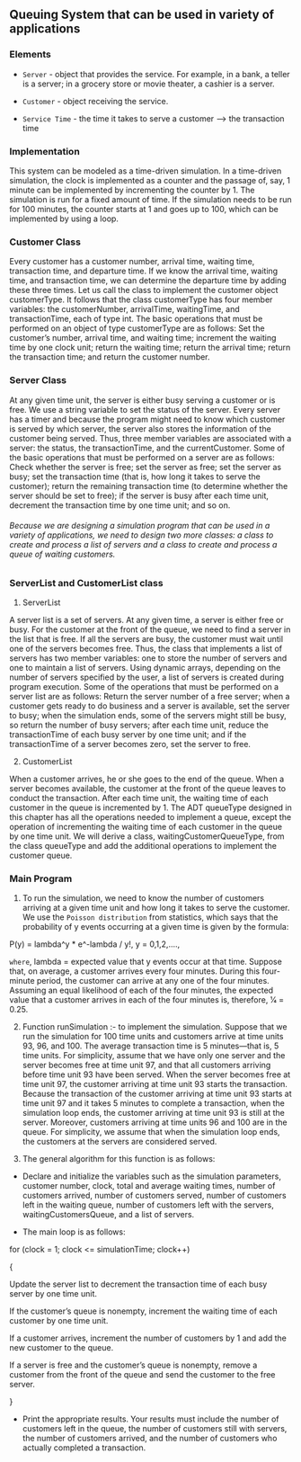 ## Queuing System that can be used in variety of applications

### Elements
- `Server` - object that provides the service. 
For example, in a bank, a teller is a server; in a grocery store or movie theater, a cashier is a server. 

- `Customer` - object receiving the service. 

- `Service Time` - the time it takes to serve a customer —> the transaction time

### Implementation
This system can be modeled as a time-driven simulation. In
a time-driven simulation, the clock is implemented as a counter and the passage of,
say, 1 minute can be implemented by incrementing the counter by 1. The simulation is
run for a fixed amount of time. If the simulation needs to be run for 100 minutes, the
counter starts at 1 and goes up to 100, which can be implemented by using a loop.

### Customer Class
Every customer has a customer number, arrival time, waiting time, transaction time, and
departure time. If we know the arrival time, waiting time, and transaction time, we can
determine the departure time by adding these three times. Let us call the class to implement the
customer object customerType. 
It follows that the class customerType has four member
variables: the customerNumber, arrivalTime, waitingTime, and transactionTime,
each of type int. The basic operations that must be performed on an object of type
customerType are as follows: Set the customer’s number, arrival time, and waiting time;
increment the waiting time by one clock unit; return the waiting time; return the arrival time;
return the transaction time; and return the customer number.

### Server Class
At any given time unit, the server is either busy serving a customer or is free. We use a string
variable to set the status of the server. Every server has a timer and because the program might
need to know which customer is served by which server, the server also stores the information
of the customer being served. 
Thus, three member variables are associated with a server: 
the status, the transactionTime, and the currentCustomer. 
Some of the basic operations that must be performed on a server are as follows: Check whether the server is free; set the
server as free; set the server as busy; set the transaction time (that is, how long it takes to serve
the customer); return the remaining transaction time (to determine whether the server should
be set to free); if the server is busy after each time unit, decrement the transaction time by one
time unit; and so on. 

###### Because we are designing a simulation program that can be used in a variety of applications, we need to design two more classes: a class to create and process a list of servers and a class to create and process a queue of waiting customers.

### ServerList and CustomerList class
1. ServerList
 
A server list is a set of servers. At any given time, a server is either free or busy. For the
customer at the front of the queue, we need to find a server in the list that is free. If all
the servers are busy, the customer must wait until one of the servers becomes free. Thus,
the class that implements a list of servers has two member variables: one to store the
number of servers and one to maintain a list of servers. 
Using dynamic arrays, depending on the number of servers specified by the user, a list of servers is created during program
execution. 
Some of the operations that must be performed on a server list are as follows:
Return the server number of a free server; when a customer gets ready to do business and
a server is available, set the server to busy; when the simulation ends, some of the servers
might still be busy, so return the number of busy servers; after each time unit, reduce the
transactionTime of each busy server by one time unit; and if the transactionTime
of a server becomes zero, set the server to free.

2. CustomerList

When a customer arrives, he or she goes to the end of the queue. When a server becomes
available, the customer at the front of the queue leaves to conduct the transaction. After
each time unit, the waiting time of each customer in the queue is incremented by 1. The
ADT queueType designed in this chapter has all the operations needed to implement a
queue, except the operation of incrementing the waiting time of each customer in the
queue by one time unit. We will derive a class, waitingCustomerQueueType, from
the class queueType and add the additional operations to implement the customer
queue.

### Main Program

1. To run the simulation, we need to know the number of customers arriving at a given
time unit and how long it takes to serve the customer. We use the `Poisson distribution`
from statistics, which says that the probability of y events occurring at a given time is
given by the formula:

P(y) = lambda^y * e^-lambda / y!, y = 0,1,2,....,

`where`, lambda = expected value that y events occur at that time.
Suppose that, on average, a customer arrives every four minutes. During this four-minute period, the customer can arrive
at any one of the four minutes. Assuming an equal likelihood of each of the four minutes, the
expected value that a customer arrives in each of the four minutes is, therefore, 1⁄4 = 0.25.

2. Function runSimulation :- to implement the simulation. Suppose
that we run the simulation for 100 time units and customers arrive at time units 93, 96,
and 100. The average transaction time is 5 minutes—that is, 5 time units. For simplicity,
assume that we have only one server and the server becomes free at time unit 97, and that
all customers arriving before time unit 93 have been served. When the server becomes
free at time unit 97, the customer arriving at time unit 93 starts the transaction. Because the
transaction of the customer arriving at time unit 93 starts at time unit 97 and it takes 5
minutes to complete a transaction, when the simulation loop ends, the customer arriving at
time unit 93 is still at the server. Moreover, customers arriving at time units 96 and 100 are
in the queue. For simplicity, we assume that when the simulation loop ends, the customers
at the servers are considered served. 

3. The general algorithm for this function is as follows:

- Declare and initialize the variables such as the simulation parameters,
customer number, clock, total and average waiting times, number of
customers arrived, number of customers served, number of customers
left in the waiting queue, number of customers left with the servers,
waitingCustomersQueue, and a list of servers.

- The main loop is as follows:

for (clock = 1; clock <= simulationTime; clock++)

{

  Update the server list to decrement the transaction time of
    each busy server by one time unit.

  If the customer’s queue is nonempty, increment the waiting
  time of each customer by one time unit.

  If a customer arrives, increment the number of customers by 1
  and add the new customer to the queue.

  If a server is free and the customer’s queue is nonempty,
  remove a customer from the front of the queue and send
  the customer to the free server.

}

- Print the appropriate results. Your results must include the number of
customers left in the queue, the number of customers still with servers,
the number of customers arrived, and the number of customers who
actually completed a transaction.
